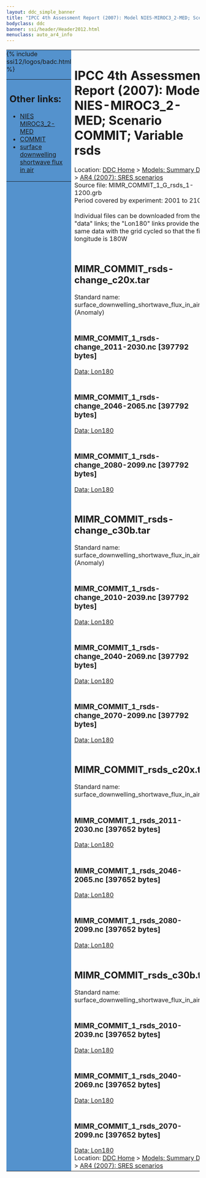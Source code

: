 ```yaml
---
layout: ddc_simple_banner
title: "IPCC 4th Assessment Report (2007): Model NIES-MIROC3_2-MED; Scenario COMMIT; Variable rsds"
bodyclass: ddc
banner: ssi/header/Header2012.html
menuclass: auto_ar4_info
---
```



<table width="100%" border="0" cellspacing="0" cellpadding="0" style="border-collapse: collapse;">
<tr style="margin:0;padding:0;border:0;">
<td style="margin:0;padding:0;border:0;height:1pt;width:150pt;background:#5492CD;" valign="top" >

<div id="lh-col2" class="auto_ar4_info">
<table class="menumain" bgcolor="#5492CD" cellspacing="0" width="100%" border="0">
<tr><td>
<h2> Other links:</h2>
<ul>
<li><a href="/auto/ar4/model-NIES-MIROC3_2-MED.html">NIES<br/>MIROC3_2-MED</a></li>
<li><a href="/auto/ar4/scenario-COMMIT.html">COMMIT</a></li>
<li><a href="/auto/ar4/var-surface_downwelling_shortwave_flux_in_air.html">surface downwelling<br/> shortwave flux in air</a></li>
</ul>
</td></tr>
{% include ssi12/logos/badc.html %}
</table>
</div>
</td>
<td><h1>IPCC 4th Assessment Report (2007): Model NIES-MIROC3_2-MED; Scenario COMMIT; Variable rsds</h1>

<!-- Breadcrumb1 -->
<div id="breadcrumb1" align="left">
Location: <a href="/index.html">DDC Home</a> > <a href="/sim/gcm_clim/">Models: Summary Data</a>
> <a href="/sim/gcm_clim/SRES_AR4/index.html">AR4 (2007): SRES scenarios</a>
</div>
<!-- End of Breadcrumb1 -->Source file: MIMR_COMMIT_1_G_rsds_1-1200.grb
<br/>
Period covered by experiment: 2001 to 2100<br/>
<br/>Individual files can be downloaded from the "data" links; the "Lon180" links provide the same data
         with the grid cycled so that the first longitude is 180W<br/>
<br/><h2>MIMR_COMMIT_rsds-change_c20x.tar</h2>
Standard name: surface_downwelling_shortwave_flux_in_air (Anomaly)<br>
<br/><h3>MIMR_COMMIT_1_rsds-change_2011-2030.nc [397792 bytes]</h3>
<a href="/cgi-bin/downl/ar4_nc/rsds/MIMR_COMMIT_1_rsds-change_2011-2030.nc">Data; </a><a href="/cgi-bin/downl/ar4_nc/rsds/MIMR_COMMIT_1_rsds-change_2011-2030.cyto180.nc"> Lon180</a><br/>
<br/><h3>MIMR_COMMIT_1_rsds-change_2046-2065.nc [397792 bytes]</h3>
<a href="/cgi-bin/downl/ar4_nc/rsds/MIMR_COMMIT_1_rsds-change_2046-2065.nc">Data; </a><a href="/cgi-bin/downl/ar4_nc/rsds/MIMR_COMMIT_1_rsds-change_2046-2065.cyto180.nc"> Lon180</a><br/>
<br/><h3>MIMR_COMMIT_1_rsds-change_2080-2099.nc [397792 bytes]</h3>
<a href="/cgi-bin/downl/ar4_nc/rsds/MIMR_COMMIT_1_rsds-change_2080-2099.nc">Data; </a><a href="/cgi-bin/downl/ar4_nc/rsds/MIMR_COMMIT_1_rsds-change_2080-2099.cyto180.nc"> Lon180</a><br/>
<br/><h2>MIMR_COMMIT_rsds-change_c30b.tar</h2>
Standard name: surface_downwelling_shortwave_flux_in_air (Anomaly)<br>
<br/><h3>MIMR_COMMIT_1_rsds-change_2010-2039.nc [397792 bytes]</h3>
<a href="/cgi-bin/downl/ar4_nc/rsds/MIMR_COMMIT_1_rsds-change_2010-2039.nc">Data; </a><a href="/cgi-bin/downl/ar4_nc/rsds/MIMR_COMMIT_1_rsds-change_2010-2039.cyto180.nc"> Lon180</a><br/>
<br/><h3>MIMR_COMMIT_1_rsds-change_2040-2069.nc [397792 bytes]</h3>
<a href="/cgi-bin/downl/ar4_nc/rsds/MIMR_COMMIT_1_rsds-change_2040-2069.nc">Data; </a><a href="/cgi-bin/downl/ar4_nc/rsds/MIMR_COMMIT_1_rsds-change_2040-2069.cyto180.nc"> Lon180</a><br/>
<br/><h3>MIMR_COMMIT_1_rsds-change_2070-2099.nc [397792 bytes]</h3>
<a href="/cgi-bin/downl/ar4_nc/rsds/MIMR_COMMIT_1_rsds-change_2070-2099.nc">Data; </a><a href="/cgi-bin/downl/ar4_nc/rsds/MIMR_COMMIT_1_rsds-change_2070-2099.cyto180.nc"> Lon180</a><br/>
<br/><h2>MIMR_COMMIT_rsds_c20x.tar</h2>
Standard name: surface_downwelling_shortwave_flux_in_air<br>
<br/><h3>MIMR_COMMIT_1_rsds_2011-2030.nc [397652 bytes]</h3>
<a href="/cgi-bin/downl/ar4_nc/rsds/MIMR_COMMIT_1_rsds_2011-2030.nc">Data; </a><a href="/cgi-bin/downl/ar4_nc/rsds/MIMR_COMMIT_1_rsds_2011-2030.cyto180.nc"> Lon180</a><br/>
<br/><h3>MIMR_COMMIT_1_rsds_2046-2065.nc [397652 bytes]</h3>
<a href="/cgi-bin/downl/ar4_nc/rsds/MIMR_COMMIT_1_rsds_2046-2065.nc">Data; </a><a href="/cgi-bin/downl/ar4_nc/rsds/MIMR_COMMIT_1_rsds_2046-2065.cyto180.nc"> Lon180</a><br/>
<br/><h3>MIMR_COMMIT_1_rsds_2080-2099.nc [397652 bytes]</h3>
<a href="/cgi-bin/downl/ar4_nc/rsds/MIMR_COMMIT_1_rsds_2080-2099.nc">Data; </a><a href="/cgi-bin/downl/ar4_nc/rsds/MIMR_COMMIT_1_rsds_2080-2099.cyto180.nc"> Lon180</a><br/>
<br/><h2>MIMR_COMMIT_rsds_c30b.tar</h2>
Standard name: surface_downwelling_shortwave_flux_in_air<br>
<br/><h3>MIMR_COMMIT_1_rsds_2010-2039.nc [397652 bytes]</h3>
<a href="/cgi-bin/downl/ar4_nc/rsds/MIMR_COMMIT_1_rsds_2010-2039.nc">Data; </a><a href="/cgi-bin/downl/ar4_nc/rsds/MIMR_COMMIT_1_rsds_2010-2039.cyto180.nc"> Lon180</a><br/>
<br/><h3>MIMR_COMMIT_1_rsds_2040-2069.nc [397652 bytes]</h3>
<a href="/cgi-bin/downl/ar4_nc/rsds/MIMR_COMMIT_1_rsds_2040-2069.nc">Data; </a><a href="/cgi-bin/downl/ar4_nc/rsds/MIMR_COMMIT_1_rsds_2040-2069.cyto180.nc"> Lon180</a><br/>
<br/><h3>MIMR_COMMIT_1_rsds_2070-2099.nc [397652 bytes]</h3>
<a href="/cgi-bin/downl/ar4_nc/rsds/MIMR_COMMIT_1_rsds_2070-2099.nc">Data; </a><a href="/cgi-bin/downl/ar4_nc/rsds/MIMR_COMMIT_1_rsds_2070-2099.cyto180.nc"> Lon180</a><br/>
<!-- Breadcrumb2 -->
<div id="breadcrumb2" align="left">
Location: <a href="/index.html">DDC Home</a> > <a href="/sim/gcm_clim/">Models: Summary Data</a>
> <a href="/sim/gcm_clim/SRES_AR4/index.html">AR4 (2007): SRES scenarios</a>
</div>
<!-- End of Breadcrumb2 --></td></tr></table>
